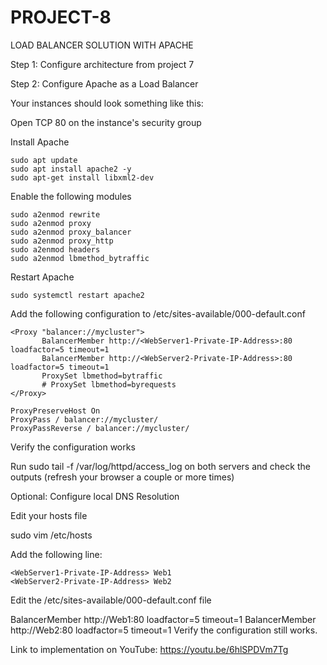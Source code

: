 # PROJECT-8
LOAD BALANCER SOLUTION WITH APACHE

Step 1: Configure architecture from project 7



Step 2: Configure Apache as a Load Balancer

Your instances should look something like this:



Open TCP 80 on the instance's security group

Install Apache

    sudo apt update
    sudo apt install apache2 -y
    sudo apt-get install libxml2-dev
Enable the following modules

    sudo a2enmod rewrite
    sudo a2enmod proxy
    sudo a2enmod proxy_balancer
    sudo a2enmod proxy_http
    sudo a2enmod headers
    sudo a2enmod lbmethod_bytraffic
Restart Apache

    sudo systemctl restart apache2
Add the following configuration to /etc/sites-available/000-default.conf

    <Proxy "balancer://mycluster">
           BalancerMember http://<WebServer1-Private-IP-Address>:80 loadfactor=5 timeout=1
           BalancerMember http://<WebServer2-Private-IP-Address>:80 loadfactor=5 timeout=1
           ProxySet lbmethod=bytraffic
           # ProxySet lbmethod=byrequests
    </Proxy>

    ProxyPreserveHost On
    ProxyPass / balancer://mycluster/
    ProxyPassReverse / balancer://mycluster/
Verify the configuration works

Run sudo tail -f /var/log/httpd/access_log on both servers and check the outputs (refresh your browser a couple or more times)


Optional: Configure local DNS Resolution

Edit your hosts file

sudo vim /etc/hosts

Add the following line:

    <WebServer1-Private-IP-Address> Web1
    <WebServer2-Private-IP-Address> Web2
Edit the /etc/sites-available/000-default.conf file

BalancerMember http://Web1:80 loadfactor=5 timeout=1
BalancerMember http://Web2:80 loadfactor=5 timeout=1
Verify the configuration still works.

Link to implementation on YouTube: https://youtu.be/6hlSPDVm7Tg
